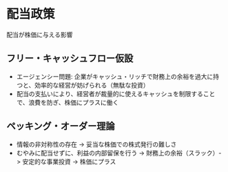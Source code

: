 # 配当政策

配当が株価に与える影響

## フリー・キャッシュフロー仮設

* エージェンシー問題: 企業がキャッシュ・リッチで財務上の余裕を過大に持つと、効率的な経営が妨げられる（無駄な投資）
* 配当の支払いにより、経営者が裁量的に使えるキャッシュを制限することで、浪費を防ぎ、株価にプラスに働く

## ペッキング・オーダー理論
* 情報の非対称性の存在 -> 妥当な株価での株式発行の難しさ
* むやみに配当せずに、利益の内部留保を行う -> 財務上の余裕（スラック）-> 安定的な事業投資 -> 株価にプラス
